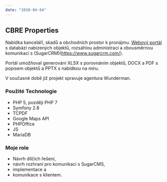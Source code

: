 ```yaml
---
date: "2010-04-04"
---
```

## CBRE Properties
Nabídka kanceláří, skadů a obchodních prostor k pronájmu. [Webový portál](https://www.cbreproperties.cz) s databází nabízených objektů, rozsáhlou administrací a obousměrnou komunikací s (SugarCRM)(https://www.sugarcrm.com/).

Portál umožňoval generování XLSX s porovnáním objektů, DOCX a PDF s popisem objektů a PPTX s nabídkou na míru.

V současné době již projekt spravuje agentura Wunderman.

### Použité Technologie
 * PHP 5, později PHP 7
 * Symfony 2.8
 * TCPDF
 * Google Maps API
 * PHPOffice
 * JS
 * MariaDB

### Moje role
 * Návrh dílčích řešení,
 * návrh rozhraní pro komunikaci s SugarCMS,
 * implementace a
 * komunikace s klientem.


